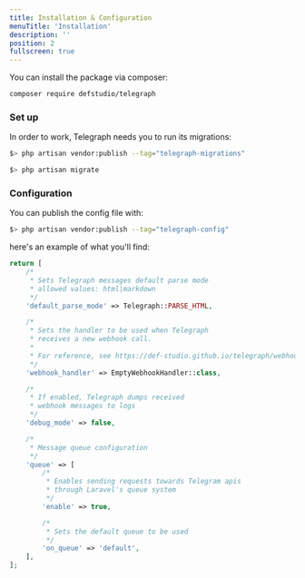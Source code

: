 ```yaml
---
title: Installation & Configuration
menuTitle: 'Installation'
description: ''
position: 2
fullscreen: true
---
```


You can install the package via composer:

``` bash
composer require defstudio/telegraph
```

### Set up

In order to work, Telegraph needs you to run its migrations:

```bash
$> php artisan vendor:publish --tag="telegraph-migrations"

$> php artisan migrate
```

### Configuration

You can publish the config file with:

```bash
$> php artisan vendor:publish --tag="telegraph-config"
```

here's an example of what you'll find:

```php
return [
    /*
     * Sets Telegraph messages default parse mode
     * allowed values: html|markdown
     */
    'default_parse_mode' => Telegraph::PARSE_HTML,

    /*
     * Sets the handler to be used when Telegraph
     * receives a new webhook call.
     *
     * For reference, see https://def-studio.github.io/telegraph/webhooks/overview
     */
    'webhook_handler' => EmptyWebhookHandler::class,

    /*
     * If enabled, Telegraph dumps received
     * webhook messages to logs
     */
    'debug_mode' => false,

    /*
     * Message queue configuration
     */
    'queue' => [
        /*
         * Enables sending requests towards Telegram apis
         * through Laravel's queue system
         */
        'enable' => true,

        /*
         * Sets the default queue to be used
         */
        'on_queue' => 'default',
    ],
];
```
